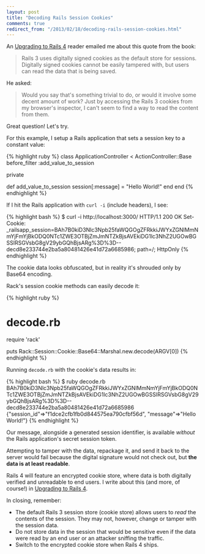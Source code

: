 ```yaml
---
layout: post
title: "Decoding Rails Session Cookies"
comments: true
redirect_from: "/2013/02/18/decoding-rails-session-cookies.html"
---
```


An [Upgrading to Rails 4](http://www.upgradingtorails4.com/) reader emailed me
about this quote from the book:

> Rails 3 uses digitally signed cookies as the default store for sessions.
> Digitally signed cookies cannot be easily tampered with, but users can read
> the data that is being saved.

He asked:

> Would you say that's something trivial to do, or would it involve some decent
> amount of work? Just by accessing the Rails 3 cookies from my browser's
> inspector, I can't seem to find a way to read the content from them.

Great question! Let's try.

For this example, I setup a Rails application that sets a session key to a
constant value:

{% highlight ruby %}
class ApplicationController < ActionController::Base
  before_filter :add_value_to_session

  private

  def add_value_to_session
    session[:message] = "Hello World!"
  end
end
{% endhighlight %}

If I hit the Rails application with `curl -i` (include headers), I see:

{% highlight bash %}
$ curl -i http://localhost:3000/
HTTP/1.1 200 OK 
Set-Cookie: _railsapp_session=BAh7B0kiD3Nlc3Npb25faWQGOgZFRkkiJWYxZGNlMmNmYjFmYjBkODQ0NTc1ZWE3OTBjZmJmNTZkBjsAVEkiDG1lc3NhZ2UGOwBGSSIRSGVsbG8gV29ybGQhBjsARg%3D%3D--decd8e233744e2ba5a80481426e41d72a6685986; path=/; HttpOnly
{% endhighlight %}

The cookie data looks obfuscated, but in reality it's shrouded only by Base64
encoding.

Rack's session cookie methods can easily decode it:

{% highlight ruby %}
# decode.rb
require 'rack'

puts Rack::Session::Cookie::Base64::Marshal.new.decode(ARGV[0])
{% endhighlight %}

Running `decode.rb` with the cookie's data results in:

{% highlight bash %}
$ ruby decode.rb BAh7B0kiD3Nlc3Npb25faWQGOgZFRkkiJWYxZGNlMmNmYjFmYjBkODQ0NTc1ZWE3OTBjZmJmNTZkBjsAVEkiDG1lc3NhZ2UGOwBGSSIRSGVsbG8gV29ybGQhBjsARg%3D%3D--decd8e233744e2ba5a80481426e41d72a6685986
{"session_id"=>"f1dce2cfb1fb0d844575ea790cfbf56d", "message"=>"Hello World!"}
{% endhighlight %}

Our message, alongside a generated session identifier, is available *without*
the Rails application's secret session token.

Attempting to tamper with the data, repackage it, and send it back to the
server would fail because the digital signature would not check out, but
**the data is at least readable**.

Rails 4 will feature an encrypted cookie store, where data is both digitally
verified and unreadable to end users. I write about this (and more, of course!)
in [Upgrading to Rails 4](http://www.upgradingtorails4.com/).

In closing, remember:

* The default Rails 3 session store (cookie store) allows users to *read*
the contents of the session. They may not, however, change or tamper with the
session data.
* Do not store data in the session that would be sensitive even if the data
were read by an end user or an attacker sniffing the traffic.
* Switch to the encrypted cookie store when Rails 4 ships.

